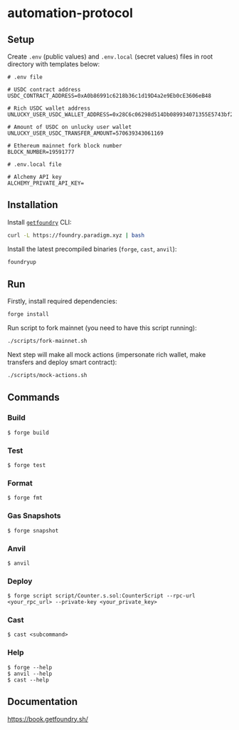 # automation-protocol

## Setup

Create `.env` (public values) and `.env.local` (secret values) files in root directory with templates below:

```
# .env file

# USDC contract address
USDC_CONTRACT_ADDRESS=0xA0b86991c6218b36c1d19D4a2e9Eb0cE3606eB48

# Rich USDC wallet address
UNLUCKY_USER_USDC_WALLET_ADDRESS=0x28C6c06298d514Db089934071355E5743bf21d60

# Amount of USDC on unlucky user wallet
UNLUCKY_USER_USDC_TRANSFER_AMOUNT=570639343061169

# Ethereum mainnet fork block number
BLOCK_NUMBER=19591777
```

```
# .env.local file

# Alchemy API key
ALCHEMY_PRIVATE_API_KEY=
```

## Installation

Install [`getfoundry`](https://book.getfoundry.sh/getting-started/installation) CLI:

```bash
curl -L https://foundry.paradigm.xyz | bash
```

Install the latest precompiled binaries (`forge`, `cast`, `anvil`):

```bash
foundryup
```

## Run

Firstly, install required dependencies:

```bash
forge install
```

Run script to fork mainnet (you need to have this script running):

```bash
./scripts/fork-mainnet.sh
```

Next step will make all mock actions (impersonate rich wallet, make transfers and deploy smart contract):

```bash
./scripts/mock-actions.sh
```

## Commands

### Build

```shell
$ forge build
```

### Test

```shell
$ forge test
```

### Format

```shell
$ forge fmt
```

### Gas Snapshots

```shell
$ forge snapshot
```

### Anvil

```shell
$ anvil
```

### Deploy

```shell
$ forge script script/Counter.s.sol:CounterScript --rpc-url <your_rpc_url> --private-key <your_private_key>
```

### Cast

```shell
$ cast <subcommand>
```

### Help

```shell
$ forge --help
$ anvil --help
$ cast --help
```

## Documentation

https://book.getfoundry.sh/
